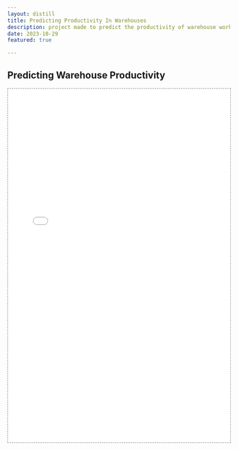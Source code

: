 ```yaml
---
layout: distill
title: Predicting Productivity In Warehouses
description: project made to predict the productivity of warehouse workers
date: 2023-10-29
featured: true

---
```

## Predicting Warehouse Productivity

<div class="l-page">
  <iframe src="{{ '/assets/html/report_1.html' | relative_url }}" frameborder='0' scrolling='yes' height = "800px" width="100%" style="border: 1px dashed grey;"></iframe>
</div>
